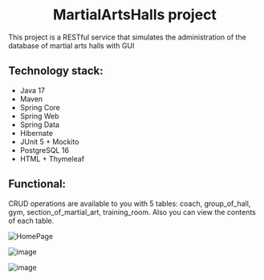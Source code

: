 <h1 align="center">MartialArtsHalls project</h1>
<p>This project is a RESTful service that simulates the administration of the database of martial arts halls with GUI</p>
<h2>Technology stack:</h2>
<ul>
  <li>Java 17</li>
  <li>Maven</li>
  <li>Spring Core</li>
  <li>Spring Web</li>
  <li>Spring Data</li>
  <li>Hibernate</li>
  <li>JUnit 5 + Mockito</li>
  <li>PostgreSQL 16</li>
  <li>HTML + Thymeleaf</li>
</ul>
<h2>Functional:</h2>
<p>CRUD operations are available to you with 5 tables: coach, group_of_hall, gym, section_of_martial_art, training_room. Also you can view the contents of each table.</p>

![HomePage](https://github.com/Selftishz/MartialArtsHallsProject/assets/91327210/5562758e-35f4-4c62-a955-1b14c6fd43cf)

![image](https://github.com/Selftishz/MartialArtsHallsProject/assets/91327210/ab10d2cc-53a5-4bb6-a85a-f9dc3dd48445)

![image](https://github.com/Selftishz/MartialArtsHallsProject/assets/91327210/d61f8a7e-9cb6-4897-a798-898151c9e00a)


